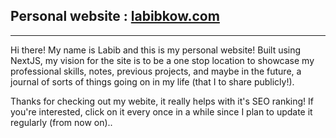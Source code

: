 ## Personal website : [labibkow.com](https://labibkow.com/)
---

Hi there! My name is Labib and this is my personal website! Built using NextJS, my vision for the site is to be a one stop location to showcase my professional skills, notes, previous projects, and maybe in the future, a journal of sorts of things going on in my life (that I to share publicly!).

Thanks for checking out my webite, it really helps with it's SEO ranking! If you're interested, click on it every once in a while since I plan to update it regularly (from now on)..
